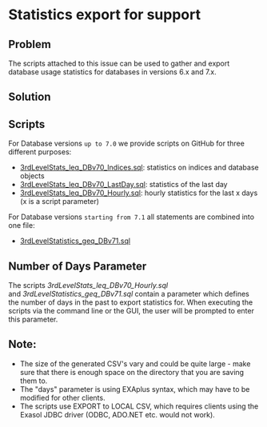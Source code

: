 # Statistics export for support 
## Problem

The scripts attached to this issue can be used to gather and export database usage statistics for databases in versions 6.x and 7.x.

## Solution

## Scripts

For Database versions `up to 7.0` we provide scripts on GitHub for three different purposes:

* [3rdLevelStats_leq_DBv70_Indices.sql](https://raw.githubusercontent.com/exasol/exa-toolbox/master/utilities/3rdLevelStats_leq_DBv70_Indices.sql): statistics on indices and database objects
* [3rdLevelStats_leq_DBv70_LastDay.sql](https://raw.githubusercontent.com/exasol/exa-toolbox/master/utilities/3rdLevelStats_leq_DBv70_LastDay.sql): statistics of the last day
* [3rdLevelStats_leq_DBv70_Hourly.sql](https://raw.githubusercontent.com/exasol/exa-toolbox/master/utilities/3rdLevelStats_leq_DBv70_Hourly.sql): hourly statistics for the last x days (x is a script parameter)

For Database versions `starting from 7.1` all statements are combined into one file:

* [3rdLevelStatistics_geq_DBv71.sql](https://raw.githubusercontent.com/exasol/exa-toolbox/master/utilities/3rdLevelStatistics_geq_DBv71.sql)

## Number of Days Parameter

The scripts *3rdLevelStats_leq_DBv70_Hourly.sql* and *3rdLevelStatistics_geq_DBv71.sql* contain a parameter which defines the number of days in the past to export statistics for. When executing the scripts via the command line or the GUI, the user will be prompted to enter this parameter.

## Note:

* The size of the generated CSV's vary and could be quite large - make sure that there is enough space on the directory that you are saving them to.
* The "days" parameter is using EXAplus syntax, which may have to be modified for other clients.
* The scripts use EXPORT to LOCAL CSV, which requires clients using the Exasol JDBC driver (ODBC, ADO.NET etc. would not work).
